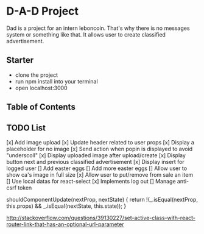 # D-A-D Project 

Dad is a project for an intern leboncoin. That's why there is no messages system or something like that.
It allows user to create classified advertisement.

## Starter
- clone the project
- run npm install into your terminal
- open localhost:3000


## Table of Contents


## TODO List
[x] Add image upload
[x] Update header related to user props
[x] Display a placeholder for no image
[x] Send action when popin is displayed to avoid "underscoll"
[x] Display uploaded image after upload/create
[x] Display button next and previous classified advertisement
[x] Display insert for logged user
[] Add easter eggs
[] Add more easter eggs
[] Allow user to show ca's image in full size
[x] Allow user to put/remove from sale an item
[] Use local datas for react-select
[x] Implements log out
[] Manage anti-csrf token




shouldComponentUpdate(nextProp, nextState) {
  return !(_.isEqual(nextProp, this.props) && _.isEqual(nextState, this.state));
}

http://stackoverflow.com/questions/39130227/set-active-class-with-react-router-link-that-has-an-optional-url-parameter